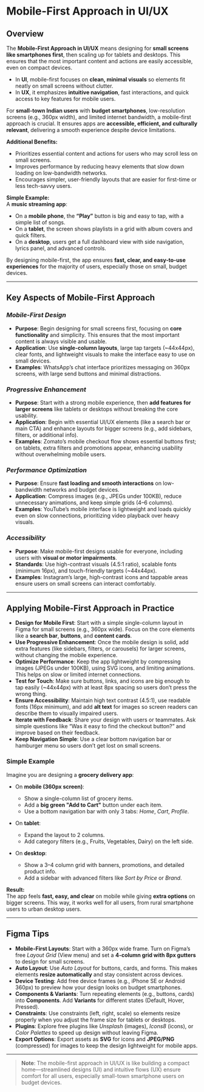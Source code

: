 # Mobile-First Approach in UI/UX

## **Overview**

The **Mobile-First Approach in UI/UX** means designing for **small screens like smartphones first**, then scaling up for tablets and desktops. This ensures that the most important content and actions are easily accessible, even on compact devices.  

- In **UI**, mobile-first focuses on **clean, minimal visuals** so elements fit neatly on small screens without clutter.  
- In **UX**, it emphasizes **intuitive navigation**, fast interactions, and quick access to key features for mobile users.  

For **small-town Indian users** with **budget smartphones**, low-resolution screens (e.g., 360px width), and limited internet bandwidth, a mobile-first approach is crucial. It ensures apps are **accessible, efficient, and culturally relevant**, delivering a smooth experience despite device limitations.  

**Additional Benefits:**  
- Prioritizes essential content and actions for users who may scroll less on small screens.  
- Improves performance by reducing heavy elements that slow down loading on low-bandwidth networks.  
- Encourages simpler, user-friendly layouts that are easier for first-time or less tech-savvy users.  

**Simple Example:**  
A **music streaming app**:  
- On a **mobile phone**, the **“Play”** button is big and easy to tap, with a simple list of songs.  
- On a **tablet**, the screen shows playlists in a grid with album covers and quick filters.  
- On a **desktop**, users get a full dashboard view with side navigation, lyrics panel, and advanced controls.   

By designing mobile-first, the app ensures **fast, clear, and easy-to-use experiences** for the majority of users, especially those on small, budget devices.

---

## **Key Aspects of Mobile-First Approach**

### *Mobile-First Design*
- **Purpose**: Begin designing for small screens first, focusing on **core functionality** and simplicity. This ensures that the most important content is always visible and usable.  
- **Application**: Use **single-column layouts**, large tap targets (~44x44px), clear fonts, and lightweight visuals to make the interface easy to use on small devices.  
- **Examples**: WhatsApp’s chat interface prioritizes messaging on 360px screens, with large send buttons and minimal distractions.  

### *Progressive Enhancement*
- **Purpose**: Start with a strong mobile experience, then **add features for larger screens** like tablets or desktops without breaking the core usability.  
- **Application**: Begin with essential UI/UX elements (like a search bar or main CTA) and enhance layouts for bigger screens (e.g., add sidebars, filters, or additional info).  
- **Examples**: Zomato’s mobile checkout flow shows essential buttons first; on tablets, extra filters and promotions appear, enhancing usability without overwhelming mobile users.  

### *Performance Optimization*
- **Purpose**: Ensure **fast loading and smooth interactions** on low-bandwidth networks and budget devices.  
- **Application**: Compress images (e.g., JPEGs under 100KB), reduce unnecessary animations, and keep simple grids (4–6 columns).  
- **Examples**: YouTube’s mobile interface is lightweight and loads quickly even on slow connections, prioritizing video playback over heavy visuals.  

### *Accessibility*
- **Purpose**: Make mobile-first designs usable for everyone, including users with **visual or motor impairments**.  
- **Standards**: Use high-contrast visuals (4.5:1 ratio), scalable fonts (minimum 16px), and touch-friendly targets (~44x44px).  
- **Examples**: Instagram’s large, high-contrast icons and tappable areas ensure users on small screens can interact comfortably.

---

## **Applying Mobile-First Approach in Practice**

- **Design for Mobile First**: Start with a simple single-column layout in Figma for small screens (e.g., 360px wide). Focus on the core elements like a **search bar**, **buttons**, and **content cards**.  
- **Use Progressive Enhancement**: Once the mobile design is solid, add extra features (like sidebars, filters, or carousels) for larger screens, without changing the mobile experience.  
- **Optimize Performance**: Keep the app lightweight by compressing images (JPEGs under 100KB), using SVG icons, and limiting animations. This helps on slow or limited internet connections.  
- **Test for Touch**: Make sure buttons, links, and icons are big enough to tap easily (~44x44px) with at least 8px spacing so users don’t press the wrong thing.  
- **Ensure Accessibility**: Maintain high text contrast (4.5:1), use readable fonts (16px minimum), and add **alt text** for images so screen readers can describe them to visually impaired users.  
- **Iterate with Feedback**: Share your design with users or teammates. Ask simple questions like “Was it easy to find the checkout button?” and improve based on their feedback.  
- **Keep Navigation Simple**: Use a clear bottom navigation bar or hamburger menu so users don’t get lost on small screens.

### **Simple Example**
Imagine you are designing a **grocery delivery app**:  

- On **mobile (360px screen)**:  
  - Show a single-column list of grocery items.  
  - Add a **big green "Add to Cart"** button under each item.  
  - Use a bottom navigation bar with only 3 tabs: *Home*, *Cart*, *Profile*.  

- On **tablet**:  
  - Expand the layout to 2 columns.  
  - Add category filters (e.g., Fruits, Vegetables, Dairy) on the left side.  

- On **desktop**:  
  - Show a 3–4 column grid with banners, promotions, and detailed product info.  
  - Add a sidebar with advanced filters like *Sort by Price* or *Brand*.  

**Result:**  
The app feels **fast, easy, and clear** on mobile while giving **extra options** on bigger screens. This way, it works well for all users, from rural smartphone users to urban desktop users.

---

## **Figma Tips**

- **Mobile-First Layouts**: Start with a 360px wide frame. Turn on Figma’s free *Layout Grid* (View menu) and set a **4-column grid with 8px gutters** to design for small screens.  
- **Auto Layout**: Use *Auto Layout* for buttons, cards, and forms. This makes elements **resize automatically** and stay consistent across devices.    
- **Device Testing**: Add free device frames (e.g., iPhone SE or Android 360px) to preview how your design looks on budget smartphones.  
- **Components & Variants**: Turn repeating elements (e.g., buttons, cards) into **Components**. Add **Variants** for different states (Default, Hover, Pressed).  
- **Constraints**: Use constraints (left, right, scale) so elements resize properly when you adjust the frame size for tablets or desktops.  
- **Plugins**: Explore free plugins like *Unsplash* (images), *Icons8* (icons), or *Color Palettes* to speed up design without leaving Figma.  
- **Export Options**: Export assets as **SVG** for icons and **JPEG/PNG** (compressed) for images to keep the design lightweight for mobile apps. 

---

> **Note**: The mobile-first approach in UI/UX is like building a compact home—streamlined designs (UI) and intuitive flows (UX) ensure comfort for all users, especially small-town smartphone users on budget devices.